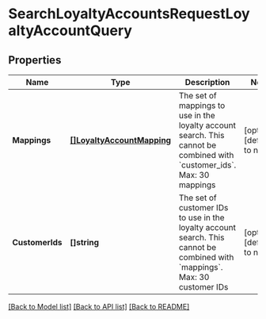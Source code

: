 # SearchLoyaltyAccountsRequestLoyaltyAccountQuery

## Properties
Name | Type | Description | Notes
------------ | ------------- | ------------- | -------------
**Mappings** | [**[]LoyaltyAccountMapping**](LoyaltyAccountMapping.md) | The set of mappings to use in the loyalty account search.    This cannot be combined with &#x60;customer_ids&#x60;.    Max: 30 mappings | [optional] [default to null]
**CustomerIds** | **[]string** | The set of customer IDs to use in the loyalty account search.    This cannot be combined with &#x60;mappings&#x60;.    Max: 30 customer IDs | [optional] [default to null]

[[Back to Model list]](../README.md#documentation-for-models) [[Back to API list]](../README.md#documentation-for-api-endpoints) [[Back to README]](../README.md)

